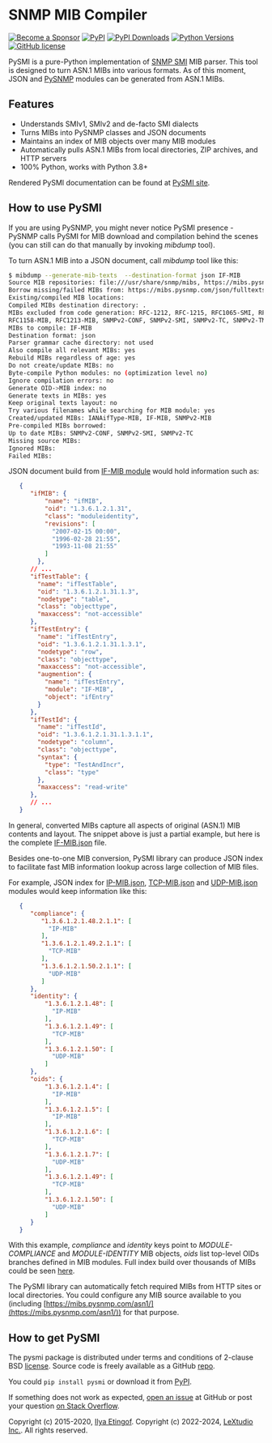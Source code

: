 # SNMP MIB Compiler

[![Become a Sponsor](https://img.shields.io/badge/Become%20a%20Sponsor-lextudio-orange.svg?style=for-readme)](https://github.com/sponsors/lextudio)
[![PyPI](https://img.shields.io/pypi/v/pysmi.svg?maxAge=2592000)](https://pypi.org/project/pysmi)
[![PyPI Downloads](https://img.shields.io/pypi/dd/pysmi)](https://pypi.python.org/pypi/pysmi/)
[![Python Versions](https://img.shields.io/pypi/pyversions/pysmi.svg)](https://pypi.org/project/pysmi/)
[![GitHub license](https://img.shields.io/badge/license-BSD-blue.svg)](https://raw.githubusercontent.com/lextudio/pysmi/master/LICENSE.rst)

PySMI is a pure-Python implementation of
[SNMP SMI](https://en.wikipedia.org/wiki/Management_information_base) MIB parser.
This tool is designed to turn ASN.1 MIBs into various formats. As of this moment,
JSON and [PySNMP](https://github.com/lextudio/pysnmp) modules can be generated
from ASN.1 MIBs.

## Features

* Understands SMIv1, SMIv2 and de-facto SMI dialects
* Turns MIBs into PySNMP classes and JSON documents
* Maintains an index of MIB objects over many MIB modules
* Automatically pulls ASN.1 MIBs from local directories, ZIP archives,
  and HTTP servers
* 100% Python, works with Python 3.8+

Rendered PySMI documentation can be found at [PySMI site](https://www.pysnmp.com/pysmi).

## How to use PySMI

If you are using PySNMP, you might never notice PySMI presence - PySNMP
calls PySMI for MIB download and compilation behind the scenes (you can
still can do that manually by invoking *mibdump* tool).

To turn ASN.1 MIB into a JSON document, call *mibdump* tool like this:

``` bash
$ mibdump --generate-mib-texts  --destination-format json IF-MIB
Source MIB repositories: file:///usr/share/snmp/mibs, https://mibs.pysnmp.com/asn1/@mib@
Borrow missing/failed MIBs from: https://mibs.pysnmp.com/json/fulltexts/@mib@
Existing/compiled MIB locations:
Compiled MIBs destination directory: .
MIBs excluded from code generation: RFC-1212, RFC-1215, RFC1065-SMI, RFC1155-SMI,
RFC1158-MIB, RFC1213-MIB, SNMPv2-CONF, SNMPv2-SMI, SNMPv2-TC, SNMPv2-TM
MIBs to compile: IF-MIB
Destination format: json
Parser grammar cache directory: not used
Also compile all relevant MIBs: yes
Rebuild MIBs regardless of age: yes
Do not create/update MIBs: no
Byte-compile Python modules: no (optimization level no)
Ignore compilation errors: no
Generate OID->MIB index: no
Generate texts in MIBs: yes
Keep original texts layout: no
Try various filenames while searching for MIB module: yes
Created/updated MIBs: IANAifType-MIB, IF-MIB, SNMPv2-MIB
Pre-compiled MIBs borrowed:
Up to date MIBs: SNMPv2-CONF, SNMPv2-SMI, SNMPv2-TC
Missing source MIBs:
Ignored MIBs:
Failed MIBs:
```

JSON document build from
[IF-MIB module](https://mibs.pysnmp.com/asn1/IF-MIB)
would hold information such as:

``` json
   {
      "ifMIB": {
          "name": "ifMIB",
          "oid": "1.3.6.1.2.1.31",
          "class": "moduleidentity",
          "revisions": [
            "2007-02-15 00:00",
            "1996-02-28 21:55",
            "1993-11-08 21:55"
          ]
        },
      // ...
      "ifTestTable": {
        "name": "ifTestTable",
        "oid": "1.3.6.1.2.1.31.1.3",
        "nodetype": "table",
        "class": "objecttype",
        "maxaccess": "not-accessible"
      },
      "ifTestEntry": {
        "name": "ifTestEntry",
        "oid": "1.3.6.1.2.1.31.1.3.1",
        "nodetype": "row",
        "class": "objecttype",
        "maxaccess": "not-accessible",
        "augmention": {
          "name": "ifTestEntry",
          "module": "IF-MIB",
          "object": "ifEntry"
        }
      },
      "ifTestId": {
        "name": "ifTestId",
        "oid": "1.3.6.1.2.1.31.1.3.1.1",
        "nodetype": "column",
        "class": "objecttype",
        "syntax": {
          "type": "TestAndIncr",
          "class": "type"
        },
        "maxaccess": "read-write"
      },
      // ...
   }
```

In general, converted MIBs capture all aspects of original (ASN.1) MIB contents
and layout. The snippet above is just a partial example, but here is the
complete [IF-MIB.json](https://mibs.pysnmp.com/json/fulltexts/IF-MIB.json)
file.

Besides one-to-one MIB conversion, PySMI library can produce JSON index to
facilitate fast MIB information lookup across large collection of MIB files.

For example, JSON index for
[IP-MIB.json](https://mibs.pysnmp.com/json/asn1/IP-MIB),
[TCP-MIB.json](https://mibs.pysnmp.com/json/asn1/TCP-MIB) and
[UDP-MIB.json](https://mibs.pysnmp.com/json/asn1/UDP-MIB)
modules would keep information like this:

``` json
   {
      "compliance": {
         "1.3.6.1.2.1.48.2.1.1": [
           "IP-MIB"
         ],
         "1.3.6.1.2.1.49.2.1.1": [
           "TCP-MIB"
         ],
         "1.3.6.1.2.1.50.2.1.1": [
           "UDP-MIB"
         ]
      },
      "identity": {
          "1.3.6.1.2.1.48": [
            "IP-MIB"
          ],
          "1.3.6.1.2.1.49": [
            "TCP-MIB"
          ],
          "1.3.6.1.2.1.50": [
            "UDP-MIB"
          ]
      },
      "oids": {
          "1.3.6.1.2.1.4": [
            "IP-MIB"
          ],
          "1.3.6.1.2.1.5": [
            "IP-MIB"
          ],
          "1.3.6.1.2.1.6": [
            "TCP-MIB"
          ],
          "1.3.6.1.2.1.7": [
            "UDP-MIB"
          ],
          "1.3.6.1.2.1.49": [
            "TCP-MIB"
          ],
          "1.3.6.1.2.1.50": [
            "UDP-MIB"
          ]
      }
   }
```

With this example, *compliance* and *identity* keys point to
*MODULE-COMPLIANCE* and *MODULE-IDENTITY* MIB objects, *oids*
list top-level OIDs branches defined in MIB modules. Full index
build over thousands of MIBs could be seen
[here](https://mibs.pysnmp.com/json/index.json).

The PySMI library can automatically fetch required MIBs from HTTP sites
or local directories. You could configure any MIB source available to you (including
[https://mibs.pysnmp.com/asn1/](https://mibs.pysnmp.com/asn1/)) for that purpose.

## How to get PySMI

The pysmi package is distributed under terms and conditions of 2-clause
BSD [license](https://www.pysnmp.com/pysmi/license.html). Source code is freely
available as a GitHub [repo](https://github.com/lextudio/pysmi).

You could `pip install pysmi` or download it from [PyPI](https://pypi.org/project/pysmi/).

If something does not work as expected,
[open an issue](https://github.com/lextudio/pysnmp/issues) at GitHub or
post your question [on Stack Overflow](https://stackoverflow.com/questions/ask).

Copyright (c) 2015-2020, [Ilya Etingof](mailto:etingof@gmail.com).
Copyright (c) 2022-2024, [LeXtudio Inc.](mailto:support@lextudio.com).
All rights reserved.

